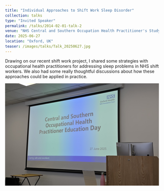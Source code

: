 ```yaml
---
title: "Individual Approaches to Shift Work Sleep Disorder"
collection: talks
type: "Invited Speaker"
permalink: /talks/2014-02-01-talk-2
venue: "NHS Central and Southern Occupation Health Practitioner's Study Day"
date: 2025-06-27
location: "Oxford, UK"
teaser: /images/talks/Talk_20250627.jpg
---
```

Drawing on our recent shift work project, I shared some strategies with occupational health practitioners for addressing sleep problems in NHS shift workers. We also had some really thoughtful discussions about how these approaches could be applied in practice.

![](/images/talks/Talk_20250627.jpg)